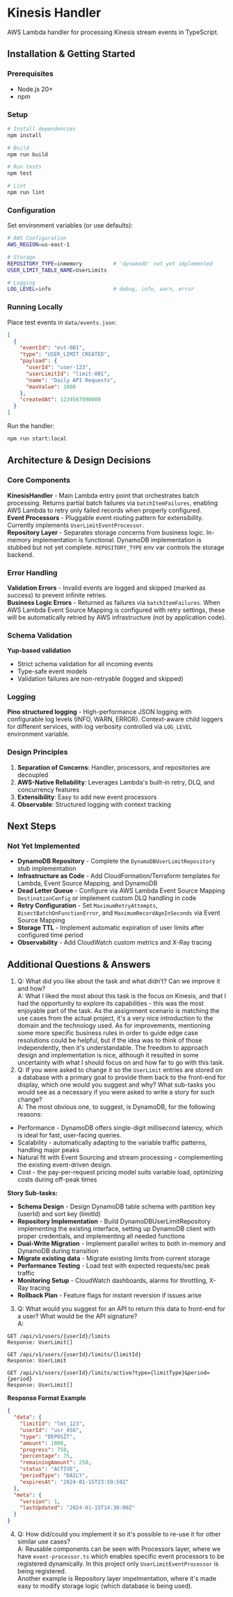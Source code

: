 # Kinesis Handler

AWS Lambda handler for processing Kinesis stream events in TypeScript.

## Installation & Getting Started

### Prerequisites
- Node.js 20+
- npm

### Setup

```bash
# Install dependencies
npm install

# Build
npm run build

# Run tests
npm test

# Lint
npm run lint
```

### Configuration

Set environment variables (or use defaults):

```bash
# AWS Configuration
AWS_REGION=us-east-1

# Storage
REPOSITORY_TYPE=inmemory          # 'dynamodb' not yet implemented
USER_LIMIT_TABLE_NAME=UserLimits

# Logging
LOG_LEVEL=info                    # debug, info, warn, error
```

### Running Locally

Place test events in `data/events.json`:

```json
[
  {
    "eventId": "evt-001",
    "type": "USER_LIMIT_CREATED",
    "payload": {
      "userId": "user-123",
      "userLimitId": "limit-001",
      "name": "Daily API Requests",
      "maxValue": 1000
    },
    "createdAt": 1234567890000
  }
]
```

Run the handler:

```bash
npm run start:local
```

## Architecture & Design Decisions

### Core Components

**KinesisHandler** - Main Lambda entry point that orchestrates batch processing. Returns partial batch failures via `batchItemFailures`, enabling AWS Lambda to retry only failed records when properly configured.<br/>
**Event Processors** - Pluggable event routing pattern for extensibility. Currently implements `UserLimitEventProcessor`.<br/>
**Repository Layer** - Separates storage concerns from business logic. In-memory implementation is functional. DynamoDB implementation is stubbed but not yet complete. `REPOSITORY_TYPE` env var controls the storage backend.


### Error Handling

**Validation Errors** - Invalid events are logged and skipped (marked as success) to prevent infinite retries.<br/>
**Business Logic Errors** - Returned as failures via `batchItemFailures`. When AWS Lambda Event Source Mapping is configured with retry settings, these will be automatically retried by AWS infrastructure (not by application code).<br/>

### Schema Validation

**Yup-based validation**
- Strict schema validation for all incoming events
- Type-safe event models
- Validation failures are non-retryable (logged and skipped)

### Logging

**Pino structured logging** - High-performance JSON logging with configurable log levels (INFO, WARN, ERROR). Context-aware child loggers for different services, with log verbosity controlled via `LOG_LEVEL` environment variable.

### Design Principles

1. **Separation of Concerns**: Handler, processors, and repositories are decoupled
2. **AWS-Native Reliability**: Leverages Lambda's built-in retry, DLQ, and concurrency features
3. **Extensibility**: Easy to add new event processors
4. **Observable**: Structured logging with context tracking

## Next Steps

### Not Yet Implemented
- **DynamoDB Repository** - Complete the `DynamoDBUserLimitRepository` stub implementation
- **Infrastructure as Code** - Add CloudFormation/Terraform templates for Lambda, Event Source Mapping, and DynamoDB
- **Dead Letter Queue** - Configure via AWS Lambda Event Source Mapping `DestinationConfig` or implement custom DLQ handling in code
- **Retry Configuration** - Set `MaximumRetryAttempts`, `BisectBatchOnFunctionError`, and `MaximumRecordAgeInSeconds` via Event Source Mapping
- **Storage TTL** - Implement automatic expiration of user limits after configured time period
- **Observability** - Add CloudWatch custom metrics and X-Ray tracing

## Additional Questions & Answers

1. Q: What did you like about the task and what didn’t? Can we improve it and how?<br />
A: What I liked the most about this task is the focus on Kinesis, and that I had the opportunity to explore its capabilities - this was the most enjoyable part of the task. As the assignment scenario is matching the use cases from the actual project, it's a very nice introduction to the domain and the technology used. As for improvements, mentioning some more specific business rules in order to guide edge case resolutions could be helpful, but if the idea was to think of those independently, then it's understandable. The freedom to approach design and implementation is nice, although it resulted in some uncertainty with what I should focus on and how far to go with this task.
2. Q: If you were asked to change it so the `UserLimit` entries are stored on a database
with a primary goal to provide them back to the front-end for display, which one
would you suggest and why? What sub-tasks you would see as a necessary if you
were asked to write a story for such change?<br />
A: The most obvious one, to suggest, is DynamoDB, for the following reasons:
- Performance - DynamoDB offers single-digit millisecond latency, which is ideal for fast, user-facing queries.
- Scalability - automatically adapting to the variable traffic patterns, handling major peaks
- Natural fit with Event Sourcing and stream processing - complementing the existing event-driven design.
- Cost - the pay-per-request pricing model suits variable load, optimizing costs during off-peak times

**Story Sub-tasks:**
- **Schema Design** - Design DynamoDB table schema with partition key (userId) and sort key (limitId)
-  **Repository Implementation** - Build DynamoDBUserLimitRepository implementing the existing interface, setting up DynamoDB client with proper credentials, and implementing all needed functions
-  **Dual-Write Migration** - Implement parallel writes to both in-memory and DynamoDB during transition
- **Migrate existing data** - Migrate existing limits from current storage
- **Performance Testing** - Load test with expected requests/sec peak traffic
-  **Monitoring Setup** - CloudWatch dashboards, alarms for throttling, X-Ray tracing
- **Rollback Plan** - Feature flags for instant reversion if issues arise


3. Q: What would you suggest for an API to return this data to front-end for a user? What
would be the API signature?<br />
A: 
```// RESTful API
GET /api/v1/users/{userId}/limits
Response: UserLimit[]

GET /api/v1/users/{userId}/limits/{limitId}
Response: UserLimit

GET /api/v1/users/{userId}/limits/active?type={limitType}&period={period}
Response: UserLimit[]

```

**Response Format Example**
```json
{
  "data": {
    "limitId": "lmt_123",
    "userId": "usr_456",
    "type": "DEPOSIT",
    "amount": 1000,
    "progress": 750,
    "percentage": 75,
    "remainingAmount": 250,
    "status": "ACTIVE",
    "periodType": "DAILY",
    "expiresAt": "2024-01-15T23:59:59Z"
  },
  "meta": {
    "version": 1,
    "lastUpdated": "2024-01-15T14:30:00Z"
  }
}
```
4. Q: How did/could you implement it so it's possible to re-use it for other similar use cases?<br />
A: Reusable components can be seen with Processors layer, where we have `event-processor.ts` which enables specific event processors to be registered dynamically. In this project only `UserLimitEventProcessor` is being registered.<br/> Another example is Repository layer impelmentation, where it's made easy to modify storage logic (which database is being used).